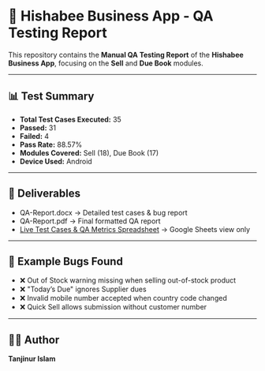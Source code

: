 # 📱 Hishabee Business App - QA Testing Report

This repository contains the **Manual QA Testing Report** of the **Hishabee Business App**, focusing on the **Sell** and **Due Book** modules.  

---

## 📊 Test Summary
- **Total Test Cases Executed:** 35  
- **Passed:** 31  
- **Failed:** 4  
- **Pass Rate:** 88.57%  
- **Modules Covered:** Sell (18), Due Book (17)  
- **Device Used:** Android  

---

## 📂 Deliverables
- QA-Report.docx → Detailed test cases & bug report  
- QA-Report.pdf → Final formatted QA report  
- [Live Test Cases & QA Metrics Spreadsheet](https://docs.google.com/spreadsheets/d/1VsY1MArh7wdroh9NZeadL2rLObpjNlfPlf8X_z6BYPY/edit?usp=sharing) → Google Sheets view only
---

## 🐞 Example Bugs Found
- ❌ Out of Stock warning missing when selling out-of-stock product  
- ❌ "Today’s Due" ignores Supplier dues  
- ❌ Invalid mobile number accepted when country code changed  
- ❌ Quick Sell allows submission without customer number  

---

## 👨‍💻 Author
**Tanjinur Islam**  

